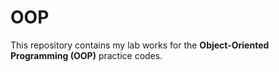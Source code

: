 # OOP

This repository contains my lab works for the **Object-Oriented Programming (OOP)** practice codes.
